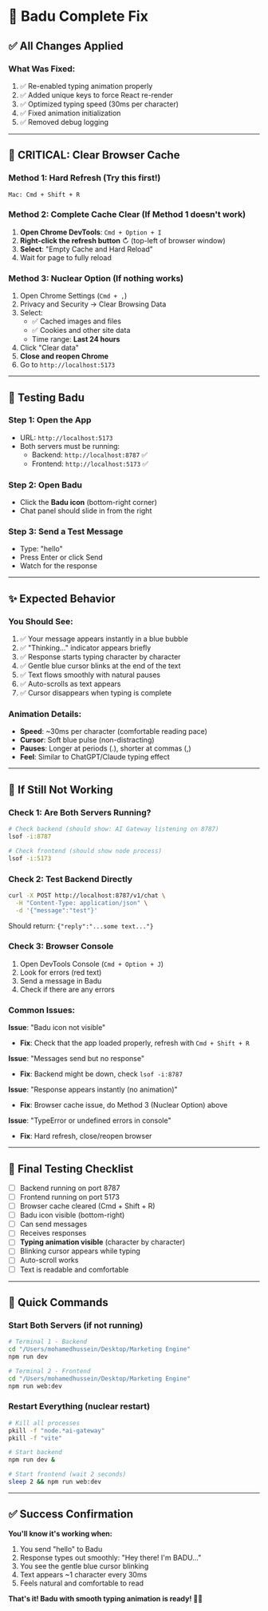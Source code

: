 # 🔧 Badu Complete Fix

## ✅ All Changes Applied

### **What Was Fixed:**
1. ✅ Re-enabled typing animation properly
2. ✅ Added unique keys to force React re-render
3. ✅ Optimized typing speed (30ms per character)
4. ✅ Fixed animation initialization
5. ✅ Removed debug logging

---

## 🔄 **CRITICAL: Clear Browser Cache**

### **Method 1: Hard Refresh (Try this first!)**
```
Mac: Cmd + Shift + R
```

### **Method 2: Complete Cache Clear (If Method 1 doesn't work)**

1. **Open Chrome DevTools**: `Cmd + Option + I`
2. **Right-click the refresh button** ↻ (top-left of browser window)
3. **Select**: "Empty Cache and Hard Reload"
4. Wait for page to fully reload

### **Method 3: Nuclear Option (If nothing works)**

1. Open Chrome Settings (`Cmd + ,`)
2. Privacy and Security → Clear Browsing Data
3. Select:
   - ✅ Cached images and files
   - ✅ Cookies and other site data
   - Time range: **Last 24 hours**
4. Click "Clear data"
5. **Close and reopen Chrome**
6. Go to `http://localhost:5173`

---

## 🎯 **Testing Badu**

### **Step 1: Open the App**
- URL: `http://localhost:5173`
- Both servers must be running:
  - Backend: `http://localhost:8787` ✅
  - Frontend: `http://localhost:5173` ✅

### **Step 2: Open Badu**
- Click the **Badu icon** (bottom-right corner)
- Chat panel should slide in from the right

### **Step 3: Send a Test Message**
- Type: "hello"
- Press Enter or click Send
- Watch for the response

---

## ✨ **Expected Behavior**

### **You Should See:**
1. ✅ Your message appears instantly in a blue bubble
2. ✅ "Thinking..." indicator appears briefly
3. ✅ Response starts typing character by character
4. ✅ Gentle blue cursor blinks at the end of the text
5. ✅ Text flows smoothly with natural pauses
6. ✅ Auto-scrolls as text appears
7. ✅ Cursor disappears when typing is complete

### **Animation Details:**
- **Speed**: ~30ms per character (comfortable reading pace)
- **Cursor**: Soft blue pulse (non-distracting)
- **Pauses**: Longer at periods (.), shorter at commas (,)
- **Feel**: Similar to ChatGPT/Claude typing effect

---

## 🐛 **If Still Not Working**

### **Check 1: Are Both Servers Running?**
```bash
# Check backend (should show: AI Gateway listening on 8787)
lsof -i:8787

# Check frontend (should show node process)
lsof -i:5173
```

### **Check 2: Test Backend Directly**
```bash
curl -X POST http://localhost:8787/v1/chat \
  -H "Content-Type: application/json" \
  -d '{"message":"test"}'
```

Should return: `{"reply":"...some text..."}`

### **Check 3: Browser Console**
1. Open DevTools Console (`Cmd + Option + J`)
2. Look for errors (red text)
3. Send a message in Badu
4. Check if there are any errors

### **Common Issues:**

**Issue**: "Badu icon not visible"
- **Fix**: Check that the app loaded properly, refresh with `Cmd + Shift + R`

**Issue**: "Messages send but no response"
- **Fix**: Backend might be down, check `lsof -i:8787`

**Issue**: "Response appears instantly (no animation)"
- **Fix**: Browser cache issue, do Method 3 (Nuclear Option) above

**Issue**: "TypeError or undefined errors in console"
- **Fix**: Hard refresh, close/reopen browser

---

## 🚀 **Final Testing Checklist**

- [ ] Backend running on port 8787
- [ ] Frontend running on port 5173
- [ ] Browser cache cleared (Cmd + Shift + R)
- [ ] Badu icon visible (bottom-right)
- [ ] Can send messages
- [ ] Receives responses
- [ ] **Typing animation visible** (character by character)
- [ ] Blinking cursor appears while typing
- [ ] Auto-scroll works
- [ ] Text is readable and comfortable

---

## 📝 **Quick Commands**

### **Start Both Servers** (if not running)
```bash
# Terminal 1 - Backend
cd "/Users/mohamedhussein/Desktop/Marketing Engine"
npm run dev

# Terminal 2 - Frontend
cd "/Users/mohamedhussein/Desktop/Marketing Engine"
npm run web:dev
```

### **Restart Everything** (nuclear restart)
```bash
# Kill all processes
pkill -f "node.*ai-gateway"
pkill -f "vite"

# Start backend
npm run dev &

# Start frontend (wait 2 seconds)
sleep 2 && npm run web:dev
```

---

## ✅ Success Confirmation

**You'll know it's working when:**
1. You send "hello" to Badu
2. Response types out smoothly: "Hey there! I'm BADU..."
3. You see the gentle blue cursor blinking
4. Text appears ~1 character every 30ms
5. Feels natural and comfortable to read

**That's it! Badu with smooth typing animation is ready! 🎉✨**

